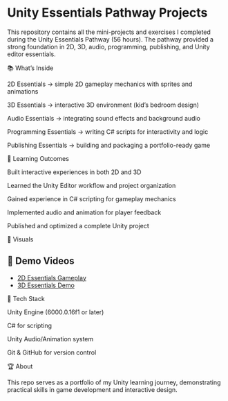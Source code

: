 # Unity Essentials Pathway Projects

This repository contains all the mini-projects and exercises I completed during the Unity Essentials Pathway (56 hours). The pathway provided a strong foundation in 2D, 3D, audio, programming, publishing, and Unity editor essentials.

📚 What’s Inside

2D Essentials → simple 2D gameplay mechanics with sprites and animations

3D Essentials → interactive 3D environment (kid’s bedroom design)

Audio Essentials → integrating sound effects and background audio

Programming Essentials → writing C# scripts for interactivity and logic

Publishing Essentials → building and packaging a portfolio-ready game

🚀 Learning Outcomes

Built interactive experiences in both 2D and 3D

Learned the Unity Editor workflow and project organization

Gained experience in C# scripting for gameplay mechanics

Implemented audio and animation for player feedback

Published and optimized a complete Unity project

📸 Visuals

## 🎥 Demo Videos  

- [2D Essentials Gameplay](Docs/Movie_005.mp4)
- [3D Essentials Demo](Docs/Movie_004-Trim.mp4)  



🔧 Tech Stack

Unity Engine (6000.0.16f1 or later)

C# for scripting

Unity Audio/Animation system

Git & GitHub for version control

🏆 About

This repo serves as a portfolio of my Unity learning journey, demonstrating practical skills in game development and interactive design.
